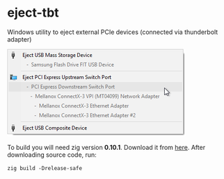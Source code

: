 # eject-tbt
Windows utility to eject external PCIe devices (connected via thunderbolt adapter)

![pic.png](pic.png)

To build you will need zig version **0.10.1**. Download it from [here](https://ziglang.org/download/#release-0.10.1).
After downloading source code, run:

```
zig build -Drelease-safe
```
